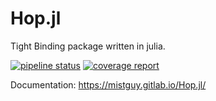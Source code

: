 # Hop.jl

Tight Binding package written in julia.

[![pipeline status](https://gitlab.com/mistguy/Hop.jl/badges/master/pipeline.svg)](https://gitlab.com/mistguy/Hop.jl/commits/master)
[![coverage report](https://gitlab.com/mistguy/Hop.jl/badges/master/coverage.svg)](https://gitlab.com/mistguy/Hop.jl/commits/master)

Documentation: https://mistguy.gitlab.io/Hop.jl/
